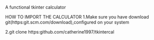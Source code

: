  A functional tkinter calculator 

 HOW TO IMPORT THE CALCULATOR
 1.Make sure you have download git(https:git.scm.com/download),configured on your system

 2.git clone https:github.com/catherine1997/tkintercal
 